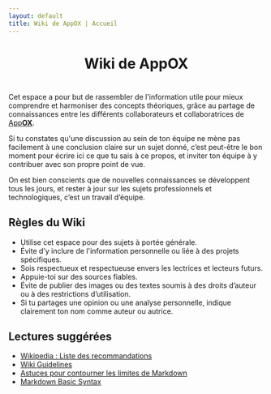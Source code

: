 ```yaml
---
layout: default
title: Wiki de AppOX | Accueil
---
```

<div style="text-align: center; margin-top: 20px; margin-bottom: 40px;">
<h1>Wiki de AppOX</h1>
</div>

Cet espace a pour but de rassembler de l'information utile pour mieux comprendre et harmoniser des concepts théoriques, grâce au partage de connaissances entre les différents collaborateurs et collaboratrices de <a href="https://appox.ai" target="_blank">App**OX**</a>.

Si tu constates qu'une discussion au sein de ton équipe ne mène pas facilement à une conclusion claire sur un sujet donné, c’est peut-être le bon moment pour écrire ici ce que tu sais à ce propos, et inviter ton équipe à y contribuer avec son propre point de vue.

On est bien conscients que de nouvelles connaissances se développent tous les jours, et rester à jour sur les sujets professionnels et technologiques, c’est un travail d’équipe.


## Règles du Wiki

- Utilise cet espace pour des sujets à portée générale.
- Évite d’y inclure de l'information personnelle ou liée à des projets spécifiques.
- Sois respectueux et respectueuse envers les lectrices et lecteurs futurs.
- Appuie-toi sur des sources fiables.
- Évite de publier des images ou des textes soumis à des droits d’auteur ou à des restrictions d’utilisation.
- Si tu partages une opinion ou une analyse personnelle, indique clairement ton nom comme auteur ou autrice.




## Lectures suggérées

- <a href="https://en.wikipedia.org/wiki/Wikipedia:List_of_guidelines" target="_blank">Wikipedia : Liste des recommandations</a>
- <a href="https://wiki.openstreetmap.org/wiki/Wiki_guidelines" target="_blank">Wiki Guidelines</a>
- <a href="https://www.markdownguide.org/hacks/#:~:text=Image%20Size&text=If%20you%20need%20to%20resize,of%20an%20image%20in%20pixels.&text=The%20rendered%20output%20will%20contain,to%20the%20dimensions%20you%20specified." target="_blank">Astuces pour contourner les limites de Markdown</a>
- <a href="https://www.markdownguide.org/basic-syntax/" target="_blank">Markdown Basic Syntax</a>
